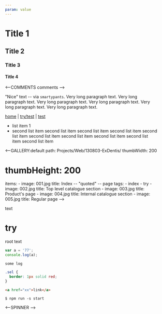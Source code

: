 ```yaml
---
param: value
---
```


# Title 1

## Title 2

### Title 3

#### Title 4

<--COMMENTS comments -->

"Nice" text -- via `smartypants`.
Very long paragraph text.
Very long paragraph text.
Very long paragraph text.
Very long paragraph text.
Very long paragraph text.
Very long paragraph text.

<a href="#/">home</a>
|
<a href="#/try/test">try/test</a>
|
<a href="#/test">test</a>

- list item 1
- second list item
second list item
second list item
second list item
second list item
second list item
second list item
second list item
second list item
second list item

<--GALLERY:default
  path: Projects/Web/130803-ExDentis/
  thumbWidth: 200
  # thumbHeight: 200
  items:
    -
      image: 001.jpg
      title: Index -- "quoted" -- page
      tags:
        - index
        - try
    -
      image: 002.jpg
      title: Top level catalogue section
    -
      image: 003.jpg
      title: Product's page
    -
      image: 004.jpg
      title: Internal catalogue section
    -
      image: 005.jpg
      title: Regular page
-->

text

# try

root text

```javascript
var a = '77';
console.log(a);
```

```log
some log
```

```css
.sel {
  border: 1px solid red;
}
```

```html
<a href="xx">link</a>
```

```shell
$ npm run -s start
```

<--SPINNER -->

